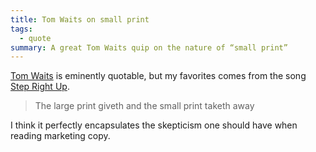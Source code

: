 ```yaml
---
title: Tom Waits on small print
tags:
  - quote
summary: A great Tom Waits quip on the nature of “small print”
---
```

[Tom Waits](https://en.wikipedia.org/wiki/Tom_Waits) is eminently quotable, but  my favorites comes from the song [Step Right Up](http://www.tomwaits.com/songs/song/322/Step_Right_Up/).

> The large print giveth and the small print taketh away

I think it perfectly encapsulates the skepticism one should have when reading marketing copy.
